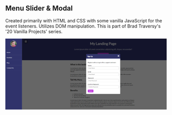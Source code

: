 ## Menu Slider & Modal

Created primarily with HTML and CSS with some vanilla JavaScript for the event listeners. Utilizes DOM manipulation. This is part of Brad Traversy's '20 Vanilla Projects' series.

![](img/modal-snippet.PNG)
